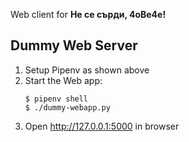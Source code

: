 Web client for **Не се сърди, 4oBe4e!**

## Dummy Web Server
1. Setup Pipenv as shown above
2. Start the Web app:  
    ```
    $ pipenv shell
    $ ./dummy-webapp.py
    ```
3. Open http://127.0.0.1:5000 in browser
